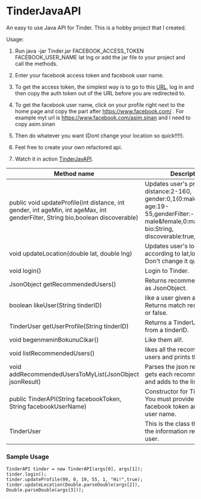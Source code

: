 # TinderJavaAPI
An easy to use Java API for Tinder.
This is a hobby project that I created. 

Usage:

1. Run java -jar Tinder.jar FACEBOOK_ACCESS_TOKEN FACEBOOK_USER_NAME lat lng or add the jar file to your project and call the methods.

2. Enter your facebook access token and facebook user name.

3. To get the access token, the simplest way is to go to this [URL](https://www.facebook.com/dialog/oauth?client_id=464891386855067&redirect_uri=https://www.facebook.com/connect/login_success.html&scope=basic_info,email,public_profile,user_about_me,user_activities,user_birthday,user_education_history,user_friends,user_interests,user_likes,user_location,user_photos,user_relationship_details&response_type=token), log in and then copy the auth token out of the URL before you are redirected to.

4. To get the facebook user name, click on your profile right next to the home page and copy the part after https://www.facebook.com/ . For example myt url is https://www.facebook.com/asim.sinan and I need to copy asim.sinan

5. Then do whatever you want (Dont change your location so quick!!!!).

6. Feel free to create your own refactored api.

7. Watch it in action [TinderJavAPI](https://www.youtube.com/watch?v=Iy6QRbOaDKA&list=UUIzA1E4_dZojyOzzjT2LhSQ).

<table>
  <thead>
    <tr>
      <th>Method name</th>
      <th>Description</th>
    </tr>
  </thead>
  <tbody>
    <tr>
      <td>public void updateProfile(int distance, int gender, int ageMin, int ageMax, int genderFilter, String bio,boolean discoverable)</td>
      <td>Updates user's profile. distance:2-160, gender:0,1(0:male,1:female), age:19-55,genderFilter:-1,0,1(-1 male&female,0:male,1:female, bio:String, discoverable:true,false </td>
    </tr>
    <tr>
      <td>void updateLocation(double lat, double lng)</td>
      <td>Updates user's location according to lat,long values. Don't change it quickly.</td>
    </tr>
    <tr>
    	<td>void login()</td>
    	<td>Login to Tinder.</td>
    </tr>
    <tr>
    	<td>JsonObject getRecommendedUsers()</td>
    	<td>Returns recommended users as JsonObject. </td>
    </tr>
    <tr>
    	<td>boolean likeUser(String tinderID)</td>
    	<td>like a user given a tinderID. Returns match result as true or false. </td>
    </tr>
    <tr>
    	<td>TinderUser getUserProfile(String tinderID)</td>
    	<td>Returns a TinderUser object from a tinderID. </td>
    </tr>
     <tr>
    	<td>void begenmeninBokunuCikar()</td>
    	<td>Like them all!. </td>
    </tr>
         <tr>
    	<td>void listRecommendedUsers()</td>
    	<td>likes all the recommended users and prints them.</td>
    </tr>
         <tr>
    	<td>void addRecommendedUsersToMyList(JsonObject jsonResult)</td>
    	<td>Parses the json response, gets each recommended user and adds to the list.</td>
    </tr>
         <tr>
    	<td>public TinderAPI(String facebookToken, String facebookUserName)</td>
    	<td>Constructor for Tinder API. You must provide your facebook token and facebook user name.</td>
    </tr>
      <tr>
    	<td>TinderUser</td>
    	<td>This is the class that holds all the information related to the user. </td>
    </tr>
  </tbody>
</table>

### Sample Usage
```
TinderAPI tinder = new TinderAPI(args[0], args[1]);
tinder.login();
tinder.updateProfile(99, 0, 19, 55, 1, "Hi!",true);
tinder.updateLocation(Double.parseDouble(args[2]), Double.parseDouble(args[3]));
```
